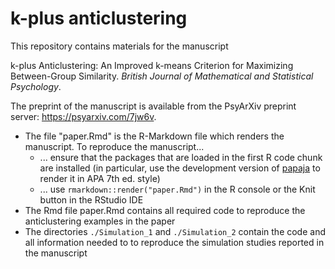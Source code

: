 # k-plus anticlustering

This repository contains materials for the manuscript

k-plus Anticlustering: An Improved k-means Criterion for Maximizing Between-Group Similarity. *British Journal of Mathematical and Statistical Psychology*.

The preprint of the manuscript is available from the PsyArXiv preprint server: https://psyarxiv.com/7jw6v.

- The file "paper.Rmd" is the R-Markdown file which renders the manuscript. To reproduce the manuscript...
  * ... ensure that the packages that are loaded in the first R code chunk are installed (in particular, use the development version of [papaja](https://github.com/crsh/papaja) to render it in APA 7th ed. style)
  * ... use `rmarkdown::render("paper.Rmd")` in the R console or the Knit button in the RStudio IDE
- The Rmd file paper.Rmd contains all required code to reproduce the anticlustering examples in the paper
- The directories `./Simulation_1` and `./Simulation_2` contain the code and all information needed to to reproduce the simulation studies reported in the manuscript
